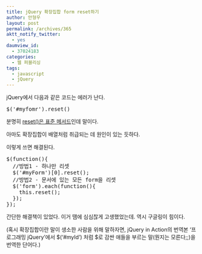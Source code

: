```yaml
---
title: jQuery 확장집합 form reset하기
author: 안형우
layout: post
permalink: /archives/365
aktt_notify_twitter:
  - yes
daumview_id:
  - 37024183
categories:
  - 웹 퍼블리싱
tags:
  - javascript
  - jQuery
---
```

jQuery에서 다음과 같은 코드는 에러가 난다.

<pre class="brush:js">$(&#039;#myfomr&#039;).reset()</pre>

분명히 <a target="_blank" href="http://www.w3schools.com/jsref/met_form_reset.asp">reset()은 표준 메서드</a>인데 말이다.

아마도 확장집합이 배열처럼 취급되는 데 원인이 있는 듯하다.

이렇게 쓰면 해결된다.

<pre class="brush:js">$(function(){
  //방법1 - 하나만 리셋
  $(&#039;#myForm&#039;)[0].reset();
  //방법2 - 문서에 있는 모든 form을 리셋
  $(&#039;form&#039;).each(function(){
    this.reset();
  });
});
</pre>

간단한 해결책이 있었다. 이거 땜에 심심찮게 고생했었는데. 역시 구글링이 힘이다.

(혹시 확장집합이란 말이 생소한 사람을 위해 말하자면, jQuery in Action의 번역본 &#8216;프로그래밍 jQuery&#8217;에서 $(&#8216;#myId&#8217;) 처럼 $로 감싼 애들을 부르는 말(뭔지는 모른다;;)을 번역한 단어다.)